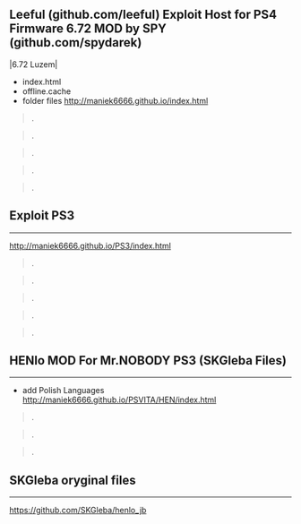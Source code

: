 ## Leeful (github.com/leeful) Exploit Host for PS4 Firmware 6.72 MOD by SPY (github.com/spydarek)
|6.72 Luzem|
- index.html
- offline.cache
- folder files
http://maniek6666.github.io/index.html
>.

>.

>.

>.

>.
## Exploit PS3
-----
http://maniek6666.github.io/PS3/index.html
>.

>.

>.

>.

>.
## HENlo MOD For Mr.NOBODY PS3 (SKGleba Files)
-----
- add Polish Languages
http://maniek6666.github.io/PSVITA/HEN/index.html
>.

>.

>.
## SKGleba oryginal files
-----
 https://github.com/SKGleba/henlo_jb

